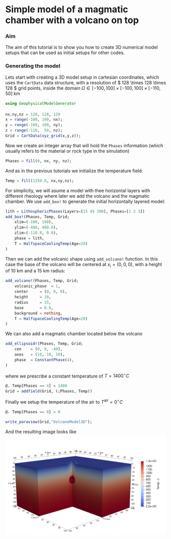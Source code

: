 # Simple model of a magmatic chamber with a volcano on top 

### Aim
The aim of this tutorial is to show you how to create 3D numerical model setups that can be used as initial setups for other codes.

### Generating the model

Lets start with creating a 3D model setup in cartesian coordinates, which uses the `CartData` data structure, with a resolution of $ 128 \times 128 \times 128 $ grid points, inside the domain $\Omega \in [-100,100] \times [-100,100] \times [-110,50]$ km

```julia
using GeophysicalModelGenerator

nx,ny,nz = 128, 128, 128 
x = range(-100, 100, nx);
y = range(-100, 100, ny);
z = range(-110,  50, nz);
Grid = CartData(xyz_grid(x,y,z));
```

Now we create an integer array that will hold the `Phases` information (which usually refers to the material or rock type in the simulation)

```julia
Phases = fill(0, nx, ny, nz);
```

And as in the previous tutorials we initialize the temperature field:
```julia
Temp = fill(1350.0, nx,ny,nz);
```

For simplicity, we will asume a model with thee horizontal layers with different rheology where later we add the volcano and the magmatic chamber. We use `add_box!` to generate the initial horizontally layered model:

```julia
lith = LithosphericPhases(Layers=[15 45 100], Phases=[1 2 3])
add_box!(Phases, Temp, Grid; 
    xlim=(-100, 100), 
    ylim=(-400, 400.0), 
    zlim=(-110.0, 0.0), 
    phase = lith, 
    T = HalfspaceCoolingTemp(Age=20)
)
```

Then we can add the volcanic shape using `add_volcano!` function. In this case the base of the volcano will be centered at $x_i = (0,0,0)$, with a height of 10 km and a 15 km radius:
```julia
add_volcano!(Phases, Temp, Grid;
    volcanic_phase  = 1,
    center     = (0, 0, 0),
    height     = 10,
    radius     = 15,
    base       = 0.0,
    background = nothing,
    T = HalfspaceCoolingTemp(Age=20)
)
```
We can also add a magmatic chamber located below the volcano
```julia
add_ellipsoid!(Phases, Temp, Grid; 
    cen    = (0, 0, -40), 
    axes   = (10, 10, 10),
    phase  = ConstantPhase(4),
)
```

where we prescribe a constant temperature of $T=1400^{\circ}C$
```julia
@. Temp[Phases == 4] = 1400 
Grid = addfield(Grid, (;Phases, Temp))
```

Finally we setup the temperature of the air to $T^{\text{air}}=0^{\circ}C$
```julia
@. Temp[Phases == 0] = 0 
```

```julia
write_paraview(Grid,"VolcanoModel3D");
```

And the resulting image looks like
![Mechanical3D_Tutorial_2](../assets/img/VolcanoModel3D.png)
